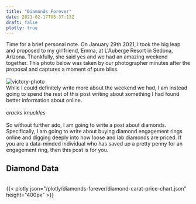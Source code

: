 ```yaml
---
title: "Diamonds Forever"
date: 2021-02-17T05:37:13Z
draft: false
plotly: true
---
```


Time for a brief personal note. On January 29th 2021, I took the big leap and proposed to my girlfriend, Emma, at L'Auberge Resort in Sedona, Arizona. Thankfully, she said yes and we had an amazing weekend together. This photo below was taken by our photographer minutes after the proposal and captures a moment of pure bliss.
<br><br>
![victory-photo](/img/diamonds-forever/victory-photo.JPG)
<br>
While I could definitely write more about the weekend we had, I am instead going to spend the rest of this post writing about something I had found better information about online. 
<br><br>
*cracks knuckles* 
<br><br>
So without further ado, I am going to write a post about diamonds. Specifically, I am going to write about buying diamond engagement rings online and digging deeply into how loose and lab diamonds are priced. If you are a data-minded individual who has saved up a pretty penny for an engagement ring, then this post is for you.

## Diamond Data

<br>
{{< plotly json="/plotly/diamonds-forever/diamond-carat-price-chart.json" height="400px" >}}
<br>